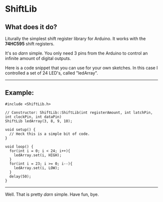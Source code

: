 # ShiftLib

## What does it do?

Liturally the simplest shift register library for Arduino. It works with the **74HC595** shift registers.

It's so *darn* simple. You only need 3 pins from the Arduino to control an infinite amount of digital outputs.

Here is a code snippet that you can use for your own sketches. In this case I controlled a set of 24 LED's, called "ledArray".

***
## Example:

```
#include <ShiftLib.h>

// Constructor: ShiftLib::ShiftLib(int registerAmount, int latchPin, int clockPin, int dataPin)
ShiftLib ledArray(3, 8, 9, 10);

void setup() {
  // Heck this is a simple bit of code.
}

void loop() {
  for(int i = 0; i < 24; i++){
    ledArray.set(i, HIGH);
  }
  for(int i = 23; i >= 0; i--){
    ledArray.set(i, LOW);
  }
  delay(50);
}
```

***

Well. That is pretty *darn* simple. Have fun, bye.
